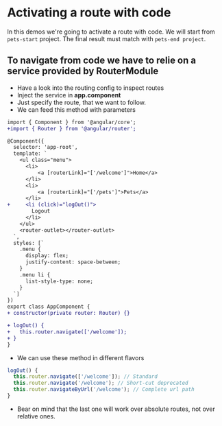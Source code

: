# Activating a route with code

In this demos we're going to activate a route with code. We will start from `pets-start` project. The final result must match with `pets-end project`.

## To navigate from code we have to relie on a service provided by RouterModule

* Have a look into the routing config to inspect routes
* Inject the service in __app.component__
* Just specify the route, that we want to follow.
* We can feed this method with parameters

```diff app.component.ts
import { Component } from '@angular/core';
+import { Router } from '@angular/router';

@Component({
  selector: 'app-root',
  template: `
    <ul class="menu">
      <li>
          <a [routerLink]="['/welcome']">Home</a>
      </li>
      <li>
          <a [routerLink]="['/pets']">Pets</a>
      </li>
+     <li (click)="logOut()">
        Logout
      </li>
    </ul>
    <router-outlet></router-outlet>
  `,
  styles: [`
    .menu {
      display: flex;
      justify-content: space-between;
    }
    .menu li {
      list-style-type: none;
    }
  `]
})
export class AppComponent {
+ constructor(private router: Router) {}

+ logOut() {
+   this.router.navigate(['/welcome']);
+ }
}

```

*  We can use these method in different flavors

```typescript
logOut() {
  this.router.navigate(['/welcome']); // Standard
  this.router.navigate('/welcome'); // Short-cut deprecated
  this.router.navigateByUrl('/welcome'); // Complete url path
}
```
* Bear on mind that the last one will work over absolute routes, not over relative ones. 
